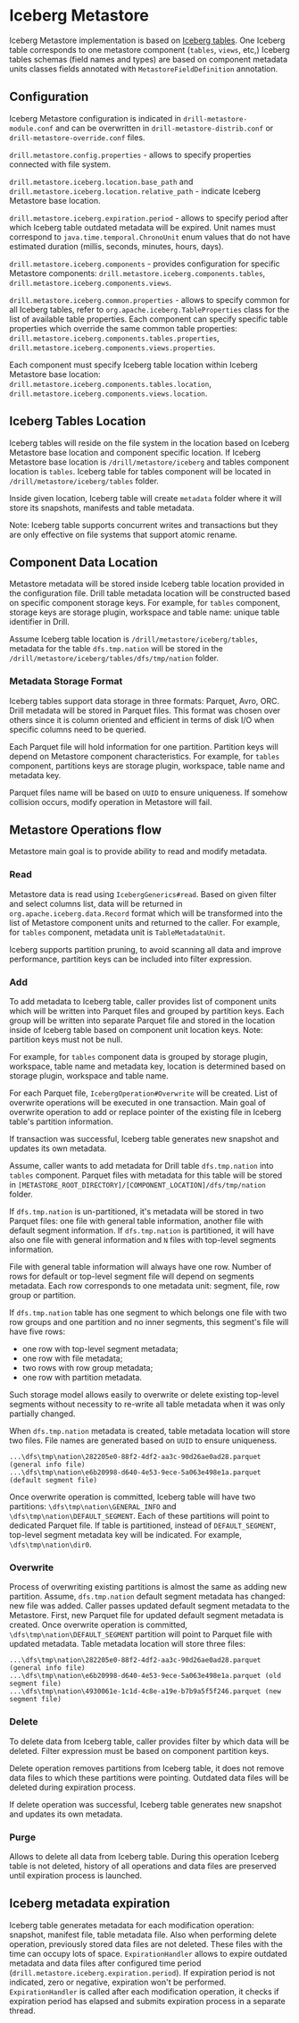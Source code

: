 # Iceberg Metastore

Iceberg Metastore implementation is based on [Iceberg tables](http://iceberg.incubator.apache.org). 
One Iceberg table corresponds to one metastore component (`tables`, `views`, etc,)
Iceberg tables schemas (field names and types) are based on component metadata units classes fields 
annotated with `MetastoreFieldDefinition` annotation.

## Configuration

Iceberg Metastore configuration is indicated in `drill-metastore-module.conf` and 
can be overwritten in `drill-metastore-distrib.conf` or  `drill-metastore-override.conf` files.

`drill.metastore.config.properties` - allows to specify properties connected with file system.

`drill.metastore.iceberg.location.base_path` and `drill.metastore.iceberg.location.relative_path` -
indicate Iceberg Metastore base location.

`drill.metastore.iceberg.expiration.period` - allows to specify period after which Iceberg table outdated
metadata will be expired. Unit names must correspond to `java.time.temporal.ChronoUnit` enum values
that do not have estimated duration (millis, seconds, minutes, hours, days).

`drill.metastore.iceberg.components` - provides configuration for specific Metastore components:
`drill.metastore.iceberg.components.tables`, `drill.metastore.iceberg.components.views`.

`drill.metastore.iceberg.common.properties` - allows to specify common for all Iceberg tables,
refer to `org.apache.iceberg.TableProperties` class for the list of available table properties. 
Each component can specify specific table properties which override the same common table properties:
`drill.metastore.iceberg.components.tables.properties`, `drill.metastore.iceberg.components.views.properties`.

Each component must specify Iceberg table location within Iceberg Metastore base location:
`drill.metastore.iceberg.components.tables.location`, `drill.metastore.iceberg.components.views.location`.

## Iceberg Tables Location

Iceberg tables will reside on the file system in the location based on
Iceberg Metastore base location and component specific location.
If Iceberg Metastore base location is `/drill/metastore/iceberg`
and tables component location is `tables`. Iceberg table for tables component
will be located in `/drill/metastore/iceberg/tables` folder.

Inside given location, Iceberg table will create `metadata` folder where 
it will store its snapshots, manifests and table metadata.

Note: Iceberg table supports concurrent writes and transactions 
but they are only effective on file systems that support atomic rename.

## Component Data Location

Metastore metadata will be stored inside Iceberg table location provided
in the configuration file. Drill table metadata location will be constructed
based on specific component storage keys. For example, for `tables` component,
storage keys are storage plugin, workspace and table name: unique table identifier in Drill.

Assume Iceberg table location is `/drill/metastore/iceberg/tables`, metadata for the table
`dfs.tmp.nation` will be stored in the `/drill/metastore/iceberg/tables/dfs/tmp/nation` folder.

### Metadata Storage Format

Iceberg tables support data storage in three formats: Parquet, Avro, ORC.
Drill metadata will be stored in Parquet files. This format was chosen over others
since it is column oriented and efficient in terms of disk I/O 
when specific columns need to be queried.

Each Parquet file will hold information for one partition.
Partition keys will depend on Metastore component characteristics.
For example, for `tables` component, partitions keys are
storage plugin, workspace, table name and metadata key.

Parquet files name will be based on `UUID` to ensure uniqueness.
If somehow collision occurs, modify operation in Metastore will fail.

## Metastore Operations flow

Metastore main goal is to provide ability to read and modify metadata.

### Read

Metastore data is read using `IcebergGenerics#read`.
Based on given filter and select columns list, data will be returned in 
`org.apache.iceberg.data.Record` format which will be transformed 
into the list of Metastore component units and returned to the caller.
For example, for `tables` component, metadata unit is `TableMetadataUnit`.

Iceberg supports partition pruning, to avoid scanning all data and improve performance,
partition keys can be included into filter expression.

### Add

To add metadata to Iceberg table, caller provides list of component units which
will be written into Parquet files and grouped by partition keys.
Each group will be written into separate Parquet file 
and stored in the location inside of Iceberg table based on component unit location keys.
Note: partition keys must not be null.

For example, for `tables` component data is grouped by storage plugin, workspace, table name
and metadata key, location is determined based on storage plugin, workspace and table name.

For each Parquet file, `IcebergOperation#Overwrite` will be created.
List of overwrite operations will be executed in one transaction.
Main goal of overwrite operation to add or replace pointer of the existing file
in Iceberg table's partition information.

If transaction was successful, Iceberg table generates new snapshot and updates
its own metadata.

Assume, caller wants to add metadata for Drill table `dfs.tmp.nation` into `tables` component.
Parquet files with metadata for this table will be stored in 
`[METASTORE_ROOT_DIRECTORY]/[COMPONENT_LOCATION]/dfs/tmp/nation` folder.

If `dfs.tmp.nation` is un-partitioned, it's metadata will be stored in two
Parquet files: one file with general table information, 
another file with default segment information. 
If `dfs.tmp.nation` is partitioned, it will have also one file with general
information and `N` files with top-level segments information. 

File with general table information will always have one row.
Number of rows for default or top-level segment file will depend on segments 
metadata. Each row corresponds to one metadata unit: segment, file,
row group or partition.

If `dfs.tmp.nation` table has one segment to which belongs one file 
with two row groups and one partition and no inner segments, 
this segment's file will have five rows: 
- one row with top-level segment metadata;
- one row with file metadata;
- two rows with row group metadata;
- one row with partition metadata.

Such storage model allows easily to overwrite or delete existing top-level segments
without necessity to re-write all table metadata when it was only partially changed.

When `dfs.tmp.nation` metadata is created, table metadata location will store two files.
File names are generated based on `UUID` to ensure uniqueness.

```
...\dfs\tmp\nation\282205e0-88f2-4df2-aa3c-90d26ae0ad28.parquet (general info file)
...\dfs\tmp\nation\e6b20998-d640-4e53-9ece-5a063e498e1a.parquet (default segment file)

```

Once overwrite operation is committed, Iceberg table will have two partitions:
`\dfs\tmp\nation\GENERAL_INFO` and `\dfs\tmp\nation\DEFAULT_SEGMENT`.
Each of these partitions will point to dedicated Parquet file.
If table is partitioned, instead of `DEFAULT_SEGMENT`, top-level
segment metadata key will be indicated. For example, `\dfs\tmp\nation\dir0`.

### Overwrite

Process of overwriting existing partitions is almost the same as adding new partition.
Assume, `dfs.tmp.nation` default segment metadata has changed: new file was added.
Caller passes updated default segment metadata to the Metastore.
First, new Parquet file for updated default segment metadata is created.
Once overwrite operation is committed, `\dfs\tmp\nation\DEFAULT_SEGMENT` partition
will point to Parquet file with updated metadata. 
Table metadata location will store three files:

```
...\dfs\tmp\nation\282205e0-88f2-4df2-aa3c-90d26ae0ad28.parquet (general info file)
...\dfs\tmp\nation\e6b20998-d640-4e53-9ece-5a063e498e1a.parquet (old segment file)
...\dfs\tmp\nation\4930061e-1c1d-4c8e-a19e-b7b9a5f5f246.parquet (new segment file)

```

### Delete

To delete data from Iceberg table, caller provides filter by which data will be deleted.
Filter expression must be based on component partition keys.

Delete operation removes partitions from Iceberg table, it does not remove data files to which
these partitions were pointing. Outdated data files will be deleted during expiration process.

If delete operation was successful, Iceberg table generates new snapshot and updates
its own metadata.

### Purge

Allows to delete all data from Iceberg table. During this operation Iceberg table
is not deleted, history of all operations and data files are preserved until
expiration process is launched.

## Iceberg metadata expiration

Iceberg table generates metadata for each modification operation:
snapshot, manifest file, table metadata file. Also when performing delete operation,
previously stored data files are not deleted. These files with the time
can occupy lots of space. `ExpirationHandler` allows to expire outdated metadata and
data files after configured time period (`drill.metastore.iceberg.expiration.period`).
If expiration period is not indicated, zero or negative, expiration won't be performed.
`ExpirationHandler` is called after each modification operation, it checks if expiration period
has elapsed and submits expiration process in a separate thread.

